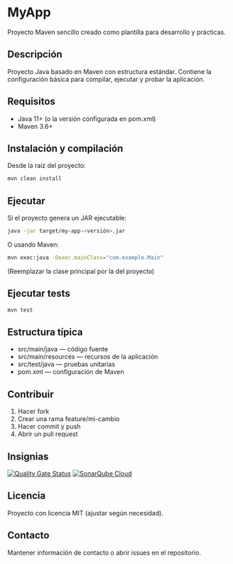 # MyApp

Proyecto Maven sencillo creado como plantilla para desarrollo y prácticas.

## Descripción
Proyecto Java basado en Maven con estructura estándar. Contiene la configuración básica para compilar, ejecutar y probar la aplicación.

## Requisitos
- Java 11+ (o la versión configurada en pom.xml)
- Maven 3.6+

## Instalación y compilación
Desde la raíz del proyecto:
```bash
mvn clean install
```

## Ejecutar
Si el proyecto genera un JAR ejecutable:
```bash
java -jar target/my-app-<versión>.jar
```
O usando Maven:
```bash
mvn exec:java -Dexec.mainClass="com.example.Main"
```
(Reemplazar la clase principal por la del proyecto)

## Ejecutar tests
```bash
mvn test
```

## Estructura típica
- src/main/java — código fuente
- src/main/resources — recursos de la aplicación
- src/test/java — pruebas unitarias
- pom.xml — configuración de Maven

## Contribuir
1. Hacer fork
2. Crear una rama feature/mi-cambio
3. Hacer commit y push
4. Abrir un pull request

## Insignias
[![Quality Gate Status](https://sonarcloud.io/api/project_badges/measure?project=luciasoyyoo_my-app&metric=alert_status)](https://sonarcloud.io/summary/new_code?id=luciasoyyoo_my-app)
[![SonarQube Cloud](https://sonarcloud.io/images/project_badges/sonarcloud-highlight.svg)](https://sonarcloud.io/summary/new_code?id=luciasoyyoo_my-app)

## Licencia
Proyecto con licencia MIT (ajustar según necesidad).

## Contacto
Mantener información de contacto o abrir issues en el repositorio.
